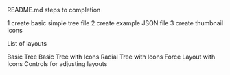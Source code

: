 README.md steps to completion

1 create basic simple tree file
2 create example JSON file
3 create thumbnail icons

List of layouts

Basic Tree
Basic Tree with Icons
Radial Tree with Icons
Force Layout with Icons
Controls for adjusting layouts
